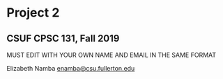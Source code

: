 # Project 2
## CSUF CPSC 131, Fall 2019

MUST EDIT WITH YOUR OWN NAME AND EMAIL IN THE SAME FORMAT

Elizabeth Namba enamba@csu.fullerton.edu
